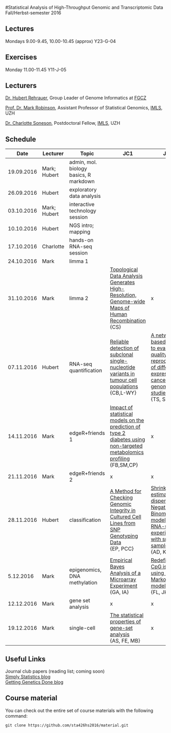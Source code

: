 #Statistical Analysis of High-Throughput Genomic and Transcriptomic Data 
Fall/Herbst-semester 2016

## Lectures
Mondays 9.00-9.45, 10.00-10.45 (approx) Y23-G-04

## Exercises
Monday 11.00-11.45 Y11-J-05 

## Lecturers

[Dr. Hubert Rehrauer](http://www.fgcz.ch/the-center/people/rehrauer.html), Group Leader of Genome Informatics at [FGCZ](http://www.fgcz.ch/)  

[Prof. Dr. Mark Robinson](http://www.imls.uzh.ch/research/robinson.html), Assistant Professor of Statistical Genomics, [IMLS](http://www.imls.uzh.ch/index.html), UZH

[Dr. Charlotte Soneson](http://csoneson.github.io/), Postdoctoral Fellow, 
[IMLS](http://www.imls.uzh.ch/index.html), UZH


## Schedule

| Date  | Lecturer | Topic | JC1 | JC2 |
| --- | --- | --- | --- | --- |
| 19.09.2016  | Mark; Hubert  | admin, mol. biology basics, R markdown | | |
| 26.09.2016  | Hubert  | exploratory data analysis | | |
| 03.10.2016  | Mark; Hubert  | interactive technology session  | | |
| 10.10.2016  | Hubert  | NGS intro; mapping  | | |
| 17.10.2016  | Charlotte  | hands-on RNA-seq session  | | |
| 24.10.2016  | Mark  | limma 1  | | |
| 31.10.2016  | Mark  | limma 2  | [Topological Data Analysis Generates High-Resolution, Genome-wide Maps of Human Recombination](http://www.sciencedirect.com/science/article/pii/S2405471216301831) {CS} | x |
| 07.11.2016  | Hubert  | RNA-seq quantification  | [Reliable detection of subclonal single-nucleotide variants in tumour cell populations](http://www.nature.com/articles/ncomms1814) <br> {CB,L-WY} | [A network-based method to evaluate quality of reproducibility of differential expression in cancer genomics studies](http://www.impactjournals.com/oncotarget/index.php?journal=oncotarget&page=article&op=view&path[]=5987&pubmed-linkout=1) <br> {TS, SS} |
| 14.11.2016  | Mark  | edgeR+friends 1  | [Impact of statistical models on the prediction of type 2 diabetes using non-targeted metabolomics profiling](https://www.ncbi.nlm.nih.gov/pubmed/27689004) <br> {FB,SM,CP} | x |
| 21.11.2016  | Mark  | edgeR+friends 2  | x | x |
| 28.11.2016  | Hubert  | classification  | [A Method for Checking Genomic Integrity in Cultured Cell Lines from SNP Genotyping Data](http://dx.doi.org/10.1371/journal.pone.0155014) <br> {EP, PCC}  |[Shrinkage estimation of dispersion in Negative Binomial models for RNA-seq experiments with small sample size](https://www.ncbi.nlm.nih.gov/pmc/articles/PMC3654711/)<br> {AD, KL, XL} |
| 5.12.2016  | Mark  | epigenomics, DNA methylation  | [Empirical Bayes Analysis of a Microarray Experiment](http://www.tandfonline.com/doi/abs/10.1198/016214501753382129) <br> {GA, IA} | [ Redefining CpG islands using hidden Markov models](http://biostatistics.oxfordjournals.org/content/11/3/499) <br> {FL, JK} |
| 12.12.2016  | Mark  | gene set analysis  | x | x |
| 19.12.2016  | Mark  | single-cell  | [The statistical properties of gene-set analysis](http://www.nature.com/nrg/journal/v17/n6/full/nrg.2016.29.html) <br> {AS, FE, MB} | x |


## Useful Links
Journal club papers (reading list; coming soon)  
[Simply Statistics blog](http://simplystatistics.org/archive/)  
[Getting Genetics Done blog](http://www.gettinggeneticsdone.com/)  

## Course material

You can check out the entire set of course materials with the following command:
```
git clone https://github.com/sta426hs2016/material.git
```  
